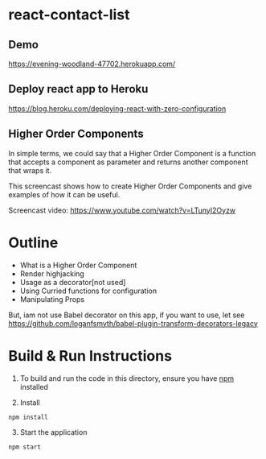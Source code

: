 # react-contact-list
## Demo 

https://evening-woodland-47702.herokuapp.com/

## Deploy react app to Heroku

https://blog.heroku.com/deploying-react-with-zero-configuration

## Higher Order Components

In simple terms, we could say that a Higher Order Component is a function that accepts a component as parameter and returns another component that wraps it.

This screencast shows how to create Higher Order Components and give examples of how it can be useful.

Screencast video:
https://www.youtube.com/watch?v=LTunyI2Oyzw

# Outline

- What is a Higher Order Component
- Render highjacking
- Usage as a decorator[not used]
- Using Curried functions for configuration
- Manipulating Props

But, iam not use Babel decorator on this app, if you want to use, let see https://github.com/loganfsmyth/babel-plugin-transform-decorators-legacy

# Build & Run Instructions


1. To build and run the code in this directory, ensure you have [npm](https://www.npmjs.com) installed

2. Install
```
npm install
```

3. Start the application
```
npm start
```